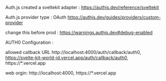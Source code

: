 
Auth.js created a   sveltekit adapter : https://authjs.dev/reference/sveltekit

Auth.js provider type : OAuth
https://authjs.dev/guides/providers/custom-provider

change this before prod :
https://warnings.authjs.dev#debug-enabled
 
 
AUTH0 Configuration  :

allowed callback URL
http://localhost:4000/auth/callback/auth0, https://svelte-kit-world-id.vercel.app/auth/callback/auth0, https://*.vercel.app

web orgin:
http://localhost:4000, https://*.vercel.app